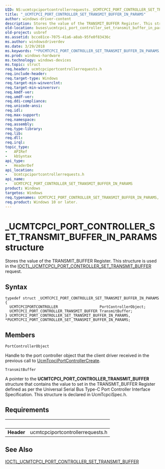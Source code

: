 ```yaml
---
UID: NS:ucmtcpciportcontrollerrequests._UCMTCPCI_PORT_CONTROLLER_SET_TRANSMIT_BUFFER_IN_PARAMS
title: "_UCMTCPCI_PORT_CONTROLLER_SET_TRANSMIT_BUFFER_IN_PARAMS"
author: windows-driver-content
description: Stores the value of the TRANSMIT_BUFFER Register. This structure is used in the IOCTL_UCMTCPCI_PORT_CONTROLLER_SET_TRANSMIT_BUFFER request.
old-location: buses\ucmtcpci_port_controller_set_transmit_buffer_in_params.htm
old-project: usbref
ms.assetid: bcce81ce-7075-41a6-a8ab-95fe0f83436c
ms.author: windowsdriverdev
ms.date: 3/29/2018
ms.keywords: "*PUCMTCPCI_PORT_CONTROLLER_SET_TRANSMIT_BUFFER_IN_PARAMS, PUCMTCPCI_PORT_CONTROLLER_SET_TRANSMIT_BUFFER_IN_PARAMS, PUCMTCPCI_PORT_CONTROLLER_SET_TRANSMIT_BUFFER_IN_PARAMS structure pointer [Buses], UCMTCPCI_PORT_CONTROLLER_SET_TRANSMIT_BUFFER_IN_PARAMS, UCMTCPCI_PORT_CONTROLLER_SET_TRANSMIT_BUFFER_IN_PARAMS structure [Buses], _UCMTCPCI_PORT_CONTROLLER_SET_TRANSMIT_BUFFER_IN_PARAMS, buses.ucmtcpci_port_controller_set_transmit_buffer_in_params, ucmtcpciportcontrollerrequests/PUCMTCPCI_PORT_CONTROLLER_SET_TRANSMIT_BUFFER_IN_PARAMS, ucmtcpciportcontrollerrequests/UCMTCPCI_PORT_CONTROLLER_SET_TRANSMIT_BUFFER_IN_PARAMS"
ms.prod: windows-hardware
ms.technology: windows-devices
ms.topic: struct
req.header: ucmtcpciportcontrollerrequests.h
req.include-header: 
req.target-type: Windows
req.target-min-winverclnt: 
req.target-min-winversvr: 
req.kmdf-ver: 
req.umdf-ver: 
req.ddi-compliance: 
req.unicode-ansi: 
req.idl: 
req.max-support: 
req.namespace: 
req.assembly: 
req.type-library: 
req.lib: 
req.dll: 
req.irql: 
topic_type:
-	APIRef
-	kbSyntax
api_type:
-	HeaderDef
api_location:
-	Ucmtcpciportcontrollerrequests.h
api_name:
-	UCMTCPCI_PORT_CONTROLLER_SET_TRANSMIT_BUFFER_IN_PARAMS
product: Windows
targetos: Windows
req.typenames: UCMTCPCI_PORT_CONTROLLER_SET_TRANSMIT_BUFFER_IN_PARAMS, *PUCMTCPCI_PORT_CONTROLLER_SET_TRANSMIT_BUFFER_IN_PARAMS
req.product: Windows 10 or later.
---
```


# _UCMTCPCI_PORT_CONTROLLER_SET_TRANSMIT_BUFFER_IN_PARAMS structure
Stores the value of the TRANSMIT_BUFFER Register. This structure is used in the <a href="https://msdn.microsoft.com/library/windows/hardware/mt805840">IOCTL_UCMTCPCI_PORT_CONTROLLER_SET_TRANSMIT_BUFFER</a> request.

## Syntax
```
typedef struct _UCMTCPCI_PORT_CONTROLLER_SET_TRANSMIT_BUFFER_IN_PARAMS {
  UCMTCPCIPORTCONTROLLER                   PortControllerObject;
  UCMTCPCI_PORT_CONTROLLER_TRANSMIT_BUFFER TransmitBuffer;
} UCMTCPCI_PORT_CONTROLLER_SET_TRANSMIT_BUFFER_IN_PARAMS, *PUCMTCPCI_PORT_CONTROLLER_SET_TRANSMIT_BUFFER_IN_PARAMS;
```

## Members


`PortControllerObject`

Handle to the port controller object that the client driver received in the previous call to <a href="https://msdn.microsoft.com/library/windows/hardware/mt805844">UcmTcpciPortControllerCreate</a>.

`TransmitBuffer`

A pointer to the 
                     <b>UCMTCPCI_PORT_CONTROLLER_TRANSMIT_BUFFER</b> structure that contains 
                 the value to set in the TRANSMIT_BUFFER  Register defined as per the Universal Serial Bus Type-C Port Controller Interface Specification. This structure is declared in UcmTcpciSpec.h.


## Requirements
| &nbsp; | &nbsp; |
| ---- |:---- |
| **Header** | ucmtcpciportcontrollerrequests.h |

## See Also

<a href="https://msdn.microsoft.com/library/windows/hardware/mt805840">IOCTL_UCMTCPCI_PORT_CONTROLLER_SET_TRANSMIT_BUFFER</a>